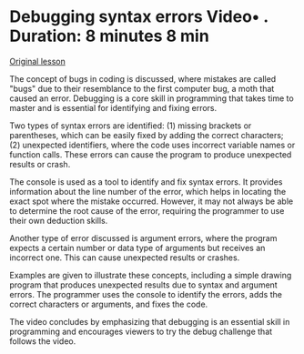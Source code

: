 # Debugging syntax errors Video• . Duration: 8 minutes 8 min

[Original lesson](https://www.coursera.org/learn/uol-introduction-to-programming-1/lecture/d9nVz/debugging-syntax-errors)

The concept of bugs in coding is discussed, where mistakes are called "bugs" due to their resemblance to the first computer bug, a moth that caused an error. Debugging is a core skill in programming that takes time to master and is essential for identifying and fixing errors.

Two types of syntax errors are identified: (1) missing brackets or parentheses, which can be easily fixed by adding the correct characters; (2) unexpected identifiers, where the code uses incorrect variable names or function calls. These errors can cause the program to produce unexpected results or crash.

The console is used as a tool to identify and fix syntax errors. It provides information about the line number of the error, which helps in locating the exact spot where the mistake occurred. However, it may not always be able to determine the root cause of the error, requiring the programmer to use their own deduction skills.

Another type of error discussed is argument errors, where the program expects a certain number or data type of arguments but receives an incorrect one. This can cause unexpected results or crashes.

Examples are given to illustrate these concepts, including a simple drawing program that produces unexpected results due to syntax and argument errors. The programmer uses the console to identify the errors, adds the correct characters or arguments, and fixes the code.

The video concludes by emphasizing that debugging is an essential skill in programming and encourages viewers to try the debug challenge that follows the video.

